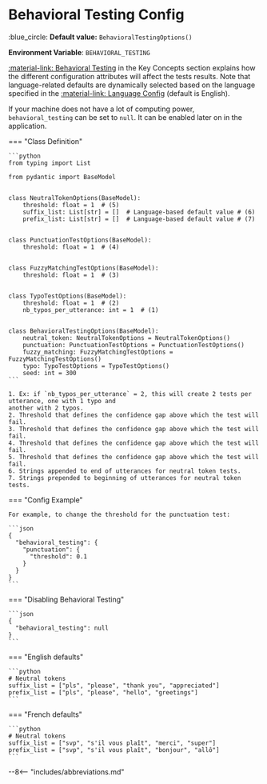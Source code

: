 # Behavioral Testing Config

:blue_circle: **Default value:** `BehavioralTestingOptions()`

**Environment Variable**: `BEHAVIORAL_TESTING`

[:material-link: Behavioral Testing](../../../key-concepts/behavioral-testing.md) in the Key
Concepts section explains how the different configuration attributes will affect the tests results.
Note that language-related defaults are dynamically selected based on the language specified in the
[:material-link: Language Config](../language.md) (default is English).

If your machine does not have a lot of computing power, `behavioral_testing` can be set to `null`.
It can be enabled later on in the application.

=== "Class Definition"

    ```python
    from typing import List

    from pydantic import BaseModel


    class NeutralTokenOptions(BaseModel):
        threshold: float = 1  # (5)
        suffix_list: List[str] = []  # Language-based default value # (6)
        prefix_list: List[str] = []  # Language-based default value # (7)


    class PunctuationTestOptions(BaseModel):
        threshold: float = 1  # (4)


    class FuzzyMatchingTestOptions(BaseModel):
        threshold: float = 1  # (3)


    class TypoTestOptions(BaseModel):
        threshold: float = 1  # (2)
        nb_typos_per_utterance: int = 1  # (1)


    class BehavioralTestingOptions(BaseModel):
        neutral_token: NeutralTokenOptions = NeutralTokenOptions()
        punctuation: PunctuationTestOptions = PunctuationTestOptions()
        fuzzy_matching: FuzzyMatchingTestOptions = FuzzyMatchingTestOptions()
        typo: TypoTestOptions = TypoTestOptions()
        seed: int = 300
    ```

    1. Ex: if `nb_typos_per_utterance` = 2, this will create 2 tests per utterance, one with 1 typo and
    another with 2 typos.
    2. Threshold that defines the confidence gap above which the test will fail.
    3. Threshold that defines the confidence gap above which the test will fail.
    4. Threshold that defines the confidence gap above which the test will fail.
    5. Threshold that defines the confidence gap above which the test will fail.
    6. Strings appended to end of utterances for neutral token tests.
    7. Strings prepended to beginning of utterances for neutral token tests.

=== "Config Example"

    For example, to change the threshold for the punctuation test:

    ```json
    {
      "behavioral_testing": {
        "punctuation": {
          "threshold": 0.1
        }
      }
    }
    ```

=== "Disabling Behavioral Testing"

    ```json
    {
      "behavioral_testing": null
    }
    ```

=== "English defaults"

    ```python
    # Neutral tokens
    suffix_list = ["pls", "please", "thank you", "appreciated"]
    prefix_list = ["pls", "please", "hello", "greetings"]
    ```

=== "French defaults"

    ```python
    # Neutral tokens
    suffix_list = ["svp", "s'il vous plaît", "merci", "super"]
    prefix_list = ["svp", "s'il vous plaît", "bonjour", "allô"]
    ```

--8<-- "includes/abbreviations.md"
